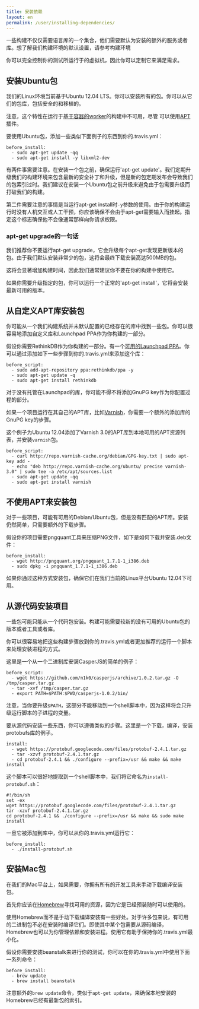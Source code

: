 ```yaml
---
title: 安装依赖
layout: en
permalink: /user/installing-dependencies/
---
```


一些构建不仅仅需要语言库的一个集合，他们需要默认为安装的额外的服务或者库。想了解我们构建环境的默认设置，请参考构建环境

你可以完全控制你的测试所运行于的虚拟机，因此你可以定制它来满足需求。

<div id="toc"></div>

## 安装Ubuntu包

我们的Linux环境当前基于Ubuntu 12.04 LTS。你可以安装所有的包。你可以从它们的包库，包括安全的和移植的。

<div class="note-box">
注意，这个特性在运行于<a href="/user/workers/container-based-infrastructure">基于容器的worker</a>的构建中不可用，尽管
可以使用<a href="/user/apt/">APT</a>插件。
</div>

要使用Ubuntu包，添加一些类似下面例子的东西到你的.travis.yml：

    before_install:
      - sudo apt-get update -qq
      - sudo apt-get install -y libxml2-dev

有两件事需要注意。在安装一个包之前，确保运行'apt-get update'。我们定期升级我们的构建环境来包含最新的安全补丁和升级，但是新的包定期发布会导致我们的包索引过时。我们建议在安装一个Ubuntu包之前升级来避免由于包需要升级而打破我们的构建。

第二件需要注意的事情是当运行apt-get install时`-y`参数的使用。由于你的构建运行时没有人机交互或人工干预，你应该确保不会由于apt-get需要输入而挂起。指定这个标志确保他不会像通常那样向你请求权限。

### apt-get upgrade的一句话

我们推荐你不要运行apt-get upgrade，它会升级每个apt-get发现更新版本的包。由于我们默认安装非常少的包，这将会最终下载安装高达500MB的包。

这将会显著增加构建时间，因此我们通常建议你不要在你的构建中使用它。

如果你需要升级指定的包，你可以运行一个正常的'apt-get install'，它将会安装最新可用的版本。

## 从自定义APT库安装包

你可能从一个我们构建系统并未默认配置的已经存在的库中找到一些包。你可以很容易地添加自定义库和Launchpad PPA作为你构建的一部分。

假设你需要RethinkDB作为你构建的一部分。有一个[可用的Launchpad PPA](http://www.rethinkdb.com/docs/install/ubuntu)。你可以通过添加如下一些步骤到你的.travis.yml来添加这个库：

    before_script:
      - sudo add-apt-repository ppa:rethinkdb/ppa -y
      - sudo apt-get update -q
      - sudo apt-get install rethinkdb

对于没有托管在Launchpad的库，你可能不得不将添加GnuPG key作为你配置过程的部分。

如果一个项目运行在其自己的APT库，比如[Varnish](http://varnish-cache.org)，你需要一个额外的添加库的GnuPG key的步骤。

这个例子为Ubuntu 12.04添加了Varnish 3.0的APT库到本地可用的APT资源列表，并安装`varnish`包。

    before_script:
      - curl http://repo.varnish-cache.org/debian/GPG-key.txt | sudo apt-key add -
      - echo "deb http://repo.varnish-cache.org/ubuntu/ precise varnish-3.0" | sudo tee -a /etc/apt/sources.list
      - sudo apt-get update -qq
      - sudo apt-get install varnish

## 不使用APT来安装包

对于一些项目，可能有可用的Debian/Ubuntu包，但是没有匹配的APT库。安装仍然简单，只需要额外的下载步骤。

假设你的项目需要pngquant工具来压缩PNG文件，如下是如何下载并安装.deb文件：

    before_install:
      - wget http://pngquant.org/pngquant_1.7.1-1_i386.deb
      - sudo dpkg -i pngquant_1.7.1-1_i386.deb

如果你通过这种方式安装包，确保它们在我们当前的Linux平台Ubuntu 12.04下可用。

## 从源代码安装项目

一些包可能只能从一个代码包安装。构建可能需要较新的没有可用的Ubuntu包的版本或者工具或者库。

你可以很容易地把这些构建步骤放到你的.travis.yml或者更加推荐的运行一个脚本来处理安装进程的方式。

这里是一个从一个二进制库安装CasperJS的简单的例子：

    before_script:
      - wget https://github.com/n1k0/casperjs/archive/1.0.2.tar.gz -O /tmp/casper.tar.gz
      - tar -xvf /tmp/casper.tar.gz
      - export PATH=$PATH:$PWD/casperjs-1.0.2/bin/

注意，当你要升级`$PATH`，这部分不能移动到一个shell脚本中，因为这样将会只升级运行脚本的子进程的变量。

要从源代码安装一些东西，你可以遵循类似的步骤。这里是一个下载，编译，安装protobufs库的例子。

    install:
      - wget https://protobuf.googlecode.com/files/protobuf-2.4.1.tar.gz
      - tar -xzvf protobuf-2.4.1.tar.gz
      - cd protobuf-2.4.1 && ./configure --prefix=/usr && make && make install

这个脚本可以很好地提取到一个shell脚本中，我们将它命名为`install-protobuf.sh`：

    #!/bin/sh
    set -ex
    wget https://protobuf.googlecode.com/files/protobuf-2.4.1.tar.gz
    tar -xzvf protobuf-2.4.1.tar.gz
    cd protobuf-2.4.1 && ./configure --prefix=/usr && make && sudo make install

一旦它被添加到库中，你可以从你的.travis.yml运行它：

    before_install:
      - ./install-protobuf.sh

## 安装Mac包

在我们的Mac平台上，如果需要，你拥有所有的开发工具来手动下载编译安装包。

首先你应该在[Homebrew](http://brew.sh)寻找可用的资源，因为它是已经预装随时可以使用的。

使用Homebrew而不是手动下载编译安装有一些好处。对于许多包来说，有可用的二进制包不必在安装时编译它们。即使其中某个包需要从源码编译，Homebrew也可以为你管理依赖和安装进程。使用它有助于保持你的.travis.yml最小化。

假设你需要安装beanstalk来进行你的测试，你可以在你的.travis.yml中使用下面一系列命令：

    before_install:
      - brew update
      - brew install beanstalk

注意额外的`brew update`命令，类似于`apt-get update`，来确保本地安装的Homebrew已经有最新包的索引。
